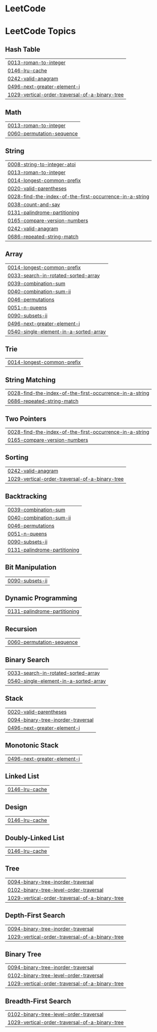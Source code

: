 # LeetCode
<!---LeetCode Topics Start-->
# LeetCode Topics
## Hash Table
|  |
| ------- |
| [0013-roman-to-integer](https://github.com/hasib-al4/LeetCode/tree/master/0013-roman-to-integer) |
| [0146-lru-cache](https://github.com/hasib-al4/LeetCode/tree/master/0146-lru-cache) |
| [0242-valid-anagram](https://github.com/hasib-al4/LeetCode/tree/master/0242-valid-anagram) |
| [0496-next-greater-element-i](https://github.com/hasib-al4/LeetCode/tree/master/0496-next-greater-element-i) |
| [1029-vertical-order-traversal-of-a-binary-tree](https://github.com/hasib-al4/LeetCode/tree/master/1029-vertical-order-traversal-of-a-binary-tree) |
## Math
|  |
| ------- |
| [0013-roman-to-integer](https://github.com/hasib-al4/LeetCode/tree/master/0013-roman-to-integer) |
| [0060-permutation-sequence](https://github.com/hasib-al4/LeetCode/tree/master/0060-permutation-sequence) |
## String
|  |
| ------- |
| [0008-string-to-integer-atoi](https://github.com/hasib-al4/LeetCode/tree/master/0008-string-to-integer-atoi) |
| [0013-roman-to-integer](https://github.com/hasib-al4/LeetCode/tree/master/0013-roman-to-integer) |
| [0014-longest-common-prefix](https://github.com/hasib-al4/LeetCode/tree/master/0014-longest-common-prefix) |
| [0020-valid-parentheses](https://github.com/hasib-al4/LeetCode/tree/master/0020-valid-parentheses) |
| [0028-find-the-index-of-the-first-occurrence-in-a-string](https://github.com/hasib-al4/LeetCode/tree/master/0028-find-the-index-of-the-first-occurrence-in-a-string) |
| [0038-count-and-say](https://github.com/hasib-al4/LeetCode/tree/master/0038-count-and-say) |
| [0131-palindrome-partitioning](https://github.com/hasib-al4/LeetCode/tree/master/0131-palindrome-partitioning) |
| [0165-compare-version-numbers](https://github.com/hasib-al4/LeetCode/tree/master/0165-compare-version-numbers) |
| [0242-valid-anagram](https://github.com/hasib-al4/LeetCode/tree/master/0242-valid-anagram) |
| [0686-repeated-string-match](https://github.com/hasib-al4/LeetCode/tree/master/0686-repeated-string-match) |
## Array
|  |
| ------- |
| [0014-longest-common-prefix](https://github.com/hasib-al4/LeetCode/tree/master/0014-longest-common-prefix) |
| [0033-search-in-rotated-sorted-array](https://github.com/hasib-al4/LeetCode/tree/master/0033-search-in-rotated-sorted-array) |
| [0039-combination-sum](https://github.com/hasib-al4/LeetCode/tree/master/0039-combination-sum) |
| [0040-combination-sum-ii](https://github.com/hasib-al4/LeetCode/tree/master/0040-combination-sum-ii) |
| [0046-permutations](https://github.com/hasib-al4/LeetCode/tree/master/0046-permutations) |
| [0051-n-queens](https://github.com/hasib-al4/LeetCode/tree/master/0051-n-queens) |
| [0090-subsets-ii](https://github.com/hasib-al4/LeetCode/tree/master/0090-subsets-ii) |
| [0496-next-greater-element-i](https://github.com/hasib-al4/LeetCode/tree/master/0496-next-greater-element-i) |
| [0540-single-element-in-a-sorted-array](https://github.com/hasib-al4/LeetCode/tree/master/0540-single-element-in-a-sorted-array) |
## Trie
|  |
| ------- |
| [0014-longest-common-prefix](https://github.com/hasib-al4/LeetCode/tree/master/0014-longest-common-prefix) |
## String Matching
|  |
| ------- |
| [0028-find-the-index-of-the-first-occurrence-in-a-string](https://github.com/hasib-al4/LeetCode/tree/master/0028-find-the-index-of-the-first-occurrence-in-a-string) |
| [0686-repeated-string-match](https://github.com/hasib-al4/LeetCode/tree/master/0686-repeated-string-match) |
## Two Pointers
|  |
| ------- |
| [0028-find-the-index-of-the-first-occurrence-in-a-string](https://github.com/hasib-al4/LeetCode/tree/master/0028-find-the-index-of-the-first-occurrence-in-a-string) |
| [0165-compare-version-numbers](https://github.com/hasib-al4/LeetCode/tree/master/0165-compare-version-numbers) |
## Sorting
|  |
| ------- |
| [0242-valid-anagram](https://github.com/hasib-al4/LeetCode/tree/master/0242-valid-anagram) |
| [1029-vertical-order-traversal-of-a-binary-tree](https://github.com/hasib-al4/LeetCode/tree/master/1029-vertical-order-traversal-of-a-binary-tree) |
## Backtracking
|  |
| ------- |
| [0039-combination-sum](https://github.com/hasib-al4/LeetCode/tree/master/0039-combination-sum) |
| [0040-combination-sum-ii](https://github.com/hasib-al4/LeetCode/tree/master/0040-combination-sum-ii) |
| [0046-permutations](https://github.com/hasib-al4/LeetCode/tree/master/0046-permutations) |
| [0051-n-queens](https://github.com/hasib-al4/LeetCode/tree/master/0051-n-queens) |
| [0090-subsets-ii](https://github.com/hasib-al4/LeetCode/tree/master/0090-subsets-ii) |
| [0131-palindrome-partitioning](https://github.com/hasib-al4/LeetCode/tree/master/0131-palindrome-partitioning) |
## Bit Manipulation
|  |
| ------- |
| [0090-subsets-ii](https://github.com/hasib-al4/LeetCode/tree/master/0090-subsets-ii) |
## Dynamic Programming
|  |
| ------- |
| [0131-palindrome-partitioning](https://github.com/hasib-al4/LeetCode/tree/master/0131-palindrome-partitioning) |
## Recursion
|  |
| ------- |
| [0060-permutation-sequence](https://github.com/hasib-al4/LeetCode/tree/master/0060-permutation-sequence) |
## Binary Search
|  |
| ------- |
| [0033-search-in-rotated-sorted-array](https://github.com/hasib-al4/LeetCode/tree/master/0033-search-in-rotated-sorted-array) |
| [0540-single-element-in-a-sorted-array](https://github.com/hasib-al4/LeetCode/tree/master/0540-single-element-in-a-sorted-array) |
## Stack
|  |
| ------- |
| [0020-valid-parentheses](https://github.com/hasib-al4/LeetCode/tree/master/0020-valid-parentheses) |
| [0094-binary-tree-inorder-traversal](https://github.com/hasib-al4/LeetCode/tree/master/0094-binary-tree-inorder-traversal) |
| [0496-next-greater-element-i](https://github.com/hasib-al4/LeetCode/tree/master/0496-next-greater-element-i) |
## Monotonic Stack
|  |
| ------- |
| [0496-next-greater-element-i](https://github.com/hasib-al4/LeetCode/tree/master/0496-next-greater-element-i) |
## Linked List
|  |
| ------- |
| [0146-lru-cache](https://github.com/hasib-al4/LeetCode/tree/master/0146-lru-cache) |
## Design
|  |
| ------- |
| [0146-lru-cache](https://github.com/hasib-al4/LeetCode/tree/master/0146-lru-cache) |
## Doubly-Linked List
|  |
| ------- |
| [0146-lru-cache](https://github.com/hasib-al4/LeetCode/tree/master/0146-lru-cache) |
## Tree
|  |
| ------- |
| [0094-binary-tree-inorder-traversal](https://github.com/hasib-al4/LeetCode/tree/master/0094-binary-tree-inorder-traversal) |
| [0102-binary-tree-level-order-traversal](https://github.com/hasib-al4/LeetCode/tree/master/0102-binary-tree-level-order-traversal) |
| [1029-vertical-order-traversal-of-a-binary-tree](https://github.com/hasib-al4/LeetCode/tree/master/1029-vertical-order-traversal-of-a-binary-tree) |
## Depth-First Search
|  |
| ------- |
| [0094-binary-tree-inorder-traversal](https://github.com/hasib-al4/LeetCode/tree/master/0094-binary-tree-inorder-traversal) |
| [1029-vertical-order-traversal-of-a-binary-tree](https://github.com/hasib-al4/LeetCode/tree/master/1029-vertical-order-traversal-of-a-binary-tree) |
## Binary Tree
|  |
| ------- |
| [0094-binary-tree-inorder-traversal](https://github.com/hasib-al4/LeetCode/tree/master/0094-binary-tree-inorder-traversal) |
| [0102-binary-tree-level-order-traversal](https://github.com/hasib-al4/LeetCode/tree/master/0102-binary-tree-level-order-traversal) |
| [1029-vertical-order-traversal-of-a-binary-tree](https://github.com/hasib-al4/LeetCode/tree/master/1029-vertical-order-traversal-of-a-binary-tree) |
## Breadth-First Search
|  |
| ------- |
| [0102-binary-tree-level-order-traversal](https://github.com/hasib-al4/LeetCode/tree/master/0102-binary-tree-level-order-traversal) |
| [1029-vertical-order-traversal-of-a-binary-tree](https://github.com/hasib-al4/LeetCode/tree/master/1029-vertical-order-traversal-of-a-binary-tree) |
<!---LeetCode Topics End-->
